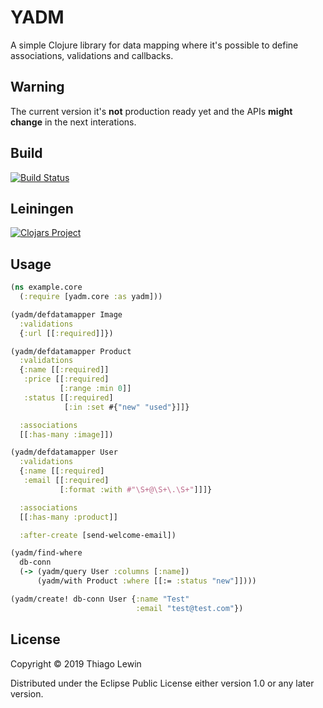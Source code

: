 # YADM

A simple Clojure library for data mapping where it's possible to define associations, validations and callbacks.

## Warning

The current version it's **not** production ready yet and the APIs **might change** in the next interations.

## Build

[![Build Status](https://travis-ci.com/tlewin/yadm.svg?branch=master)](https://travis-ci.org/tlewin/yadm)

## Leiningen

[![Clojars Project](https://img.shields.io/clojars/v/yadm.svg)](https://clojars.org/yadm)

## Usage

```clojure
(ns example.core
  (:require [yadm.core :as yadm]))

(yadm/defdatamapper Image
  :validations
  {:url [[:required]]})

(yadm/defdatamapper Product
  :validations
  {:name [[:required]]
   :price [[:required]
           [:range :min 0]]
   :status [[:required]
            [:in :set #{"new" "used"}]]}

  :associations
  [[:has-many :image]])

(yadm/defdatamapper User
  :validations
  {:name [[:required]
   :email [[:required]
           [:format :with #"\S+@\S+\.\S+"]]]}

  :associations
  [[:has-many :product]]

  :after-create [send-welcome-email])

(yadm/find-where
  db-conn
  (-> (yadm/query User :columns [:name])
      (yadm/with Product :where [[:= :status "new"]])))

(yadm/create! db-conn User {:name "Test"
                            :email "test@test.com"})
```

## License

Copyright © 2019 Thiago Lewin

Distributed under the Eclipse Public License either version 1.0 or any later version.
